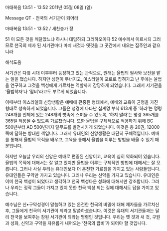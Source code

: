 마태복음 13:51 - 13:52 
2011년 05월 08일 (일)

Message QT - 천국의 서기관이 되어라



마태복음 13:51 - 13:52 / 새찬송가  장


51 이 모든 것을 깨달았느냐 하시니 대답하되 그러하오이다 52 예수께서 이르시되 그러므로 천국의 제자 된 서기관마다 마치 새것과 옛것을 그 곳간에서 내오는 집주인과 같으니라

해석도움





서기관은 다윗 시대 이후부터 등장하고 있는 관직으로, 원래는 율법의 필사와 보전을 맡는 일을 했습니다. 하지만 성전이 무너지고, 이스라엘이 포로로 잡혀가고 난 후에는 율법을 연구하고 그것을 백성에게 가르치는 역할까지 감당하게 되었습니다. 그래서 서기관을 ‘율법학자’나 ‘랍비’라고도 부르게 되었습니다.    

이때부터 이스라엘의 신앙생활은 예배에 편중된 형태에서, 예배와 교육이 균형을 가진 형태로 성숙하게 되었습니다. 그들은 성경에 나타난 십계명 부칙 613개 중 ‘하라’는 명령 248개를 인체에 있는 248개의 뼛속에 스며들 수 있도록, ‘하지 말라’는 명령 365개를 365일 적용될 수 있도록 가르쳤습니다. 또한 율법을 구체적으로 적용하기 위해 BC 500년부터 AD 500년까지 탈무드를 발전시키게 되었습니다. 이것은 총 20권, 12000쪽에 달하는 방대한 책입니다. 그래서 유대인의 신앙생활은 대단히 구체적입니다. 예배를 통해서 율법의 목적을 배우고, 교육을 통해서 율법을 이루는 방법을 배울 수 있기 때문입니다. 

하지만 오늘날 우리의 신앙은 예배로 편중된 신앙이고, 교육이 심히 약화되어 있습니다. 율법의 목적에 대해서는 잘 알고 있지만 율법을 이루는 구체적인 방법에 대해서는 잘 모릅니다. 그러나 사실 우리는 유대인보다 더 온전한 가르침을 가지고 있는 사람들입니다. 유대인들은 구약만 가지고 있습니다. 그러나 우리는 신약을 가지고 있습니다. 유대인은 이미 천국 백성이 되었다고 생각하고 천국 백성다운 성화에 대해서만 강조합니다. 그러나 우리는 정작 그들이 가지고 있지 못한 천국 백성 되는 길에 대해서도 답을 가지고 있습니다.   

예수님은 신•구약성경이 말씀하고 있는 온전한 천국의 비밀에 대해 제자들을 가르치신 후, 그들에게 천국의 서기관이 되라고 말씀하셨습니다. 이것은 유대의 서기관들과는 달리 천국을 보여주는 참된 서기관이 되라는 명령인 것입니다. 우리는 옛 것과 새 것, 구원과 성화, 신약과 구약을 자유롭게 내어오는 ‘천국의 랍비’가 되어야 할 것입니다.